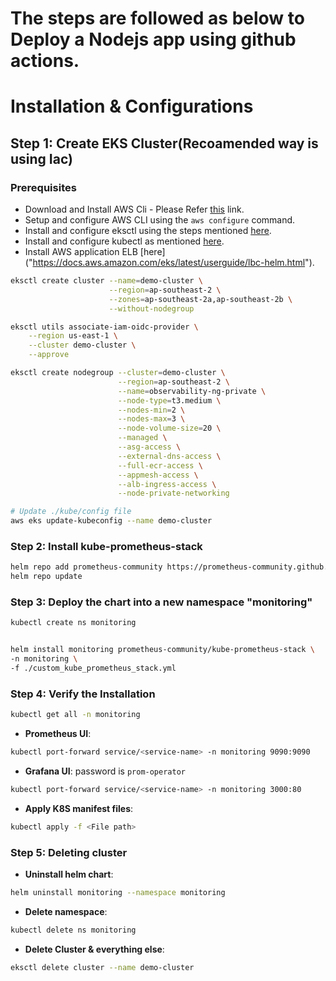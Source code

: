 # The steps are followed as below to Deploy a Nodejs app using github actions.

# Installation & Configurations
## Step 1: Create EKS Cluster(Recoamended way is using Iac)

### Prerequisites
- Download and Install AWS Cli - Please Refer [this]("https://docs.aws.amazon.com/cli/latest/userguide/getting-started-install.html") link.
- Setup and configure AWS CLI using the `aws configure` command.
- Install and configure eksctl using the steps mentioned [here]("https://eksctl.io/installation/").
- Install and configure kubectl as mentioned [here]("https://kubernetes.io/docs/tasks/tools/").
- Install AWS application ELB [here] ("https://docs.aws.amazon.com/eks/latest/userguide/lbc-helm.html").


```bash
eksctl create cluster --name=demo-cluster \
                      --region=ap-southeast-2 \
                      --zones=ap-southeast-2a,ap-southeast-2b \
                      --without-nodegroup
```
```bash
eksctl utils associate-iam-oidc-provider \
    --region us-east-1 \
    --cluster demo-cluster \
    --approve
```
```bash
eksctl create nodegroup --cluster=demo-cluster \
                        --region=ap-southeast-2 \
                        --name=observability-ng-private \
                        --node-type=t3.medium \
                        --nodes-min=2 \
                        --nodes-max=3 \
                        --node-volume-size=20 \
                        --managed \
                        --asg-access \
                        --external-dns-access \
                        --full-ecr-access \
                        --appmesh-access \
                        --alb-ingress-access \
                        --node-private-networking

# Update ./kube/config file
aws eks update-kubeconfig --name demo-cluster
```

### Step 2: Install kube-prometheus-stack
```bash
helm repo add prometheus-community https://prometheus-community.github.io/helm-charts
helm repo update
```

### Step 3: Deploy the chart into a new namespace "monitoring"
```bash
kubectl create ns monitoring
```
```bash

helm install monitoring prometheus-community/kube-prometheus-stack \
-n monitoring \
-f ./custom_kube_prometheus_stack.yml
```

### Step 4: Verify the Installation
```bash
kubectl get all -n monitoring
```
- **Prometheus UI**:
```bash
kubectl port-forward service/<service-name> -n monitoring 9090:9090
```

- **Grafana UI**: password is `prom-operator`
```bash
kubectl port-forward service/<service-name> -n monitoring 3000:80
```

- **Apply K8S manifest files**:
```bash
kubectl apply -f <File path>
```

### Step 5: Deleting cluster
- **Uninstall helm chart**:
```bash
helm uninstall monitoring --namespace monitoring
```
- **Delete namespace**:
```bash
kubectl delete ns monitoring
```
- **Delete Cluster & everything else**:
```bash
eksctl delete cluster --name demo-cluster
```
